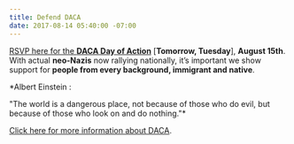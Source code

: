 ```yaml
---
title: Defend DACA
date: 2017-08-14 05:40:00 -07:00
---
```


[RSVP here for the **DACA Day of Action**](https://actionnetwork.org/event_campaigns/defend-daca?source=indivisble) [**Tomorrow, Tuesday**], **August 15th**. With actual **neo-Nazis** now rallying nationally, it’s important we show support for **people from every background, immigrant and native**. 

*Albert Einstein :

"The world is a dangerous place, not because of those who do evil, but because of those who look on and do nothing."* 

[Click here for more information about DACA](https://en.wikipedia.org/wiki/Deferred_Action_for_Childhood_Arrivals).
